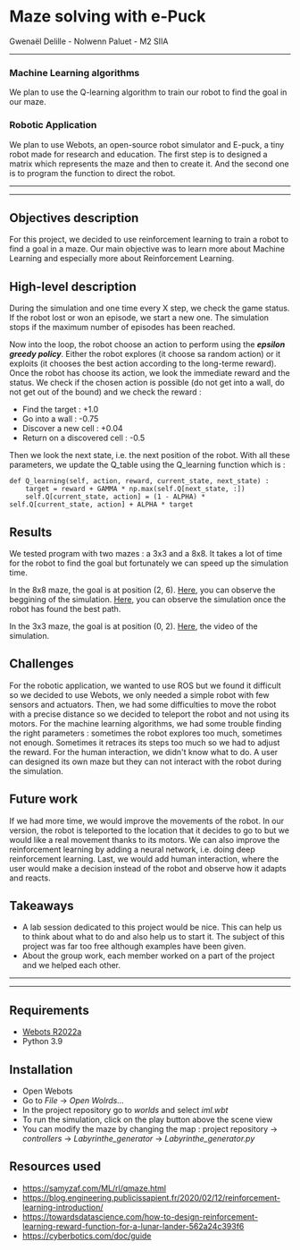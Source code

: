 # Maze solving with e-Puck

Gwenaël Delille - Nolwenn Paluet - M2 SIIA
***
### Machine Learning algorithms
We plan to use the Q-learning algorithm to train our robot to find the goal in our maze.

### Robotic Application
We plan to use Webots, an open-source robot simulator and E-puck, a tiny robot made for research and education. 
The first step is to designed a matrix which represents the maze and then to create it. And the second one is to program the function to direct the robot.

***
***
## Objectives description
For this project, we decided to use reinforcement learning to train a robot to find a goal in a maze. Our main objective was to learn more about Machine Learning and especially more about Reinforcement Learning.

## High-level description

During the simulation and one time every X step, we check the game status. If the robot lost or won an episode, we start a new one. The simulation stops if the maximum number of episodes has been reached.

Now into the loop, the robot choose an action to perform using the ***epsilon greedy policy***. Either the robot explores (it choose sa random action) or it exploits (it chooses the best action according to the long-terme reward).
Once the robot has choose its action, we look the immediate reward and the status. We check if the chosen action is possible (do not get into a wall, do not get out of the bound) and we check the reward :

 - Find the target : +1.0
 - Go into a wall : -0.75
 - Discover a new cell : +0.04
 - Return on a discovered cell : -0.5

Then we look the next state, i.e. the next position of the robot. With all these parameters, we update the Q_table using the Q_learning function which is :

    def Q_learning(self, action, reward, current_state, next_state) :
    	target = reward + GAMMA * np.max(self.Q[next_state, :])
    	self.Q[current_state, action] = (1 - ALPHA) * self.Q[current_state, action] + ALPHA * target

## Results 
We tested program with two mazes : a 3x3 and a 8x8. It takes a lot of time for the robot to find the goal but fortunately we can speed up the simulation time.

In the 8x8 maze, the goal is at position (2, 6).
[Here](https://drive.google.com/file/d/1yFsZX92hPTwopLn47fQF8B3Z4vM2EjSW/view?usp=sharing), you can observe the beggining of the simulation.
[Here](https://drive.google.com/file/d/16_QhFwZmLGX2QW8OcrxxOORnK6ro7d3o/view?usp=sharing), you can observe the simulation once the robot has found the best path.

In the 3x3 maze, the goal is at position (0, 2).
[Here](https://drive.google.com/file/d/1e6Re5GzfiHdBouwmHn9sDVmYKUPmo5Mk/view?usp=sharing), the video of the simulation.

## Challenges

For the robotic application, we wanted to use ROS but we found it difficult so we decided to use Webots, we only needed a simple robot with few sensors and actuators. 
Then, we had some difficulties to move the robot with a precise distance so we decided to teleport the robot and not using its motors.
For the machine learning algorithms, we had some trouble finding the right parameters : sometimes the robot explores too much, sometimes not enough. Sometimes it retraces its steps too much so we had to adjust the reward.
For the human interaction, we didn't know what to do. A user can designed its own maze but they can not interact with the robot during the simulation.

## Future work
If we had more time, we would improve the movements of the robot. In our version, the robot is teleported to the location that it decides to go to but we would like a real movement thanks to its motors. 
We can also improve the reinforcement learning by adding a neural network, i.e. doing deep reinforcement learning.
Last, we would add human interaction, where the user would make a decision instead of the robot and observe how it adapts and reacts.

## Takeaways
- A lab session dedicated to this project would be nice. This can help us to think about what to do and also help us to start it. The subject of this project was far too free although examples have been given.
- About the group work, each member worked on a part of the project and we helped each other. 
***
***
## Requirements
- [Webots R2022a](https://github.com/cyberbotics/webots/releases/tag/R2022a)
- Python 3.9

## Installation

- Open Webots
- Go to *File* -> *Open Wolrds...*
- In the project repository go to *worlds* and select *iml.wbt*
- To run the simulation, click on the play button above the scene view
- You can modify the maze by changing the map : project repository -> *controllers* -> *Labyrinthe_generator* -> *Labyrinthe_generator.py*

## Resources used

 - https://samyzaf.com/ML/rl/qmaze.html 
 - https://blog.engineering.publicissapient.fr/2020/02/12/reinforcement-learning-introduction/
 - https://towardsdatascience.com/how-to-design-reinforcement-learning-reward-function-for-a-lunar-lander-562a24c393f6
 - https://cyberbotics.com/doc/guide
